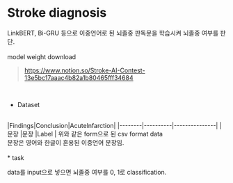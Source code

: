 # Stroke diagnosis
LinkBERT, Bi-GRU 등으로 이중언어로 된 뇌졸중 판독문을 학습시켜 뇌졸중 여부를 판단.   
<br/>
model weight download
> https://www.notion.so/Stroke-AI-Contest-13e5bc17aaac4b82a1b80465fff34684
<br/>

* Dataset<br/>
<br/>
|Findings|Conclusion|Acutelnfarction|
|--------|----------|---------------|
|문장    |문장       |Label          |
위와 같은 form으로 된 csv format data<br/>
문장은 영어와 한글이 혼용된 이중언어 문장임.<br/>
<br/>
* task

data를 input으로 넣으면 뇌졸중 여부를 0, 1로 classification.
